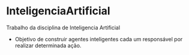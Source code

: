 # InteligenciaArtificial
Trabalho da disciplina de Inteligencia Artificial 
 - Objetivo de construir agentes inteligentes cada um responsável por realizar determinada ação.
